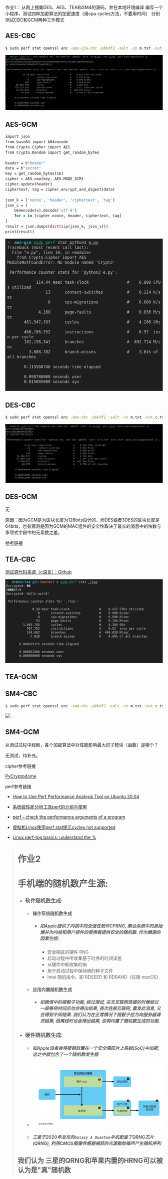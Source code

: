 作业1：
从网上搜集DES、AES、TEA和SM4的源码，并在本地环境编译
编写一个小程序，测试四种加密算法的加密速度（用cpu cycles方法，不要用时间）
分别测试CBC和GCM两种工作模式











## AES-CBC

```bash
$ sudo perf stat openssl enc -aes-256-cbc -pbkdf2 -salt -in m.txt -out c.txt -pass pass:mypassword -p
```



![](homework_pic/1.png)





## AES-GCM



```bash
import json
from base64 import b64encode
from Crypto.Cipher import AES
from Crypto.Random import get_random_bytes

header = b"header"
data = b"secret"
key = get_random_bytes(16)
cipher = AES.new(key, AES.MODE_GCM)
cipher.update(header)
ciphertext, tag = cipher.encrypt_and_digest(data)

json_k = ['nonce', 'header', 'ciphertext', 'tag']
json_v = [
    b64encode(x).decode('utf-8')
    for x in [cipher.nonce, header, ciphertext, tag]
]
result = json.dumps(dict(zip(json_k, json_v)))
print(result)

```





![](homework_pic/5.png)





## DES-CBC



```bash
$ sudo perf stat openssl enc -des-cbc -pbkdf2 -salt -in m.txt -out c.txt -pass pass:mypassword -p
```



![](homework_pic/2.png)







## DES-GCM

无

原因：因为GCM是为区块长度为128bits设计的，而DES或者3DES的区块长度是64bits，也有猜测是因为GCM的MAC组件的安全性取决于最长的消息中的块数与多项式字段中的元素数之差。



[参考链接](https://crypto.stackexchange.com/questions/26396/3des-over-galois-counter-mode-gcm-for-authenticated-encryption)











## TEA-CBC

[测试源代码来源（c语言）：Github](https://github.com/dchest/drakon-tea)



![](homework_pic/4.png)







## TEA-GCM









## SM4-CBC

```bash
$ sudo perf stat openssl enc -sm4-cbc -pbkdf2 -salt -in m.txt -out c.txt -pass pass:mypassword -p
```





![](/home/kok-s0s/Documents/网络安全课程作业/2021_4_6/homework_pic/3.png)





## SM4-GCM













从测试过程中观察，各个加密算法中对性能影响最大的子模块（函数）是哪个？

无测试，待补充。



cipher参考链接

[PyCryptodome](https://pycryptodome.readthedocs.io/en/latest/src/introduction.html)





perf参考链接

- [How to Use Perf Performance Analysis Tool on Ubuntu 20.04](https://www.howtoforge.com/how-to-install-perf-performance-analysis-tool-on-ubuntu-20-04/)

- [系统级性能分析工具perf的介绍与使用](https://ivanzz1001.github.io/records/post/linuxops/2017/11/16/linux-perf-usge)

- [perf - check the performance arguments of a program](http://xhyumiracle.com/perf-check-the-performance-arguments-of-a-program/)


- [虚拟机Linux使用perf stat提示cycles not supported](https://www.cnblogs.com/azureology/p/13913540.html)

- [Linux perf-top basics: understand the %](https://blog.dbi-services.com/linux-perf-top-basics-understand-the/)







> # 作业2
>
> # 手机端的随机数产生源:
>
> + ### 软件随机数生成:
>
>   + #### 操作系统随机数生成
>
>     + ##### 如Apple提供了内核中的受信任软件CPRNG, 聚合系统中的原始熵并为内核和用户控件的使用者提供安全的随机数. 作为熵源的因素包括:
>
>       - 安全隔区的硬件 RNG
>       - 启动过程中所收集基于时序的时间误差
>       - 从硬件中断收集的熵
>       - 用于启动过程中保持熵的种子文件
>       - Intel 随机指令，即 RDSEED 和 RDRAND（仅限 macOS）
>
>   + #### 应用内置随机数生成
>
>     + ##### 如微信中的摇骰子功能, 经过测试, 在无互联网连接的时候经过一段等待时间后也会得出结果, 再次连接互联网, 重发此消息, 又会得到不同结果. 我们认为在正常情况下摇骰子应为向服务器请求结果, 但离线时也会得出结果, 说明内置了随机数生成的功能.
>
> + ### 硬件随机数生成:
>
>   + ##### 如Apple设备会将密钥放置在一个安全隔区片上系统(SoC)中加密, 这之中就包含了一个随机数发生器
>
>   + ![](homework_pic/image-20210406234146246.png)
>
>   + ##### 三星于2020年发布的`Galaxy A Quantum`手机配备了QRNG芯片(QRNG), 利用CMOS图像传感器捕获的光源散粒噪声产生随机序列
>
> ## 我们认为 三星的QRNG和苹果内置的HRNG可以被认为是"真"随机数











